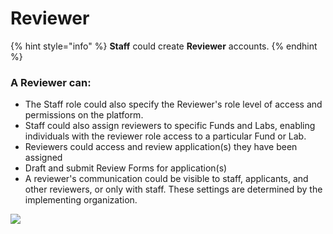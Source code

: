 # Reviewer

{% hint style="info" %}
**Staff** could create **Reviewer** accounts.&#x20;
{% endhint %}

### A **Reviewer** can:

* The Staff role could also specify the Reviewer's role level of access and permissions on the platform.&#x20;
* Staff could also assign reviewers to specific Funds and Labs, enabling individuals with the reviewer role access to a particular Fund or Lab.
* Reviewers could access and review application(s) they have been assigned
* Draft and submit Review Forms for application(s)
* A reviewer's communication could be visible to staff, applicants, and other reviewers, or only with staff. These settings are determined by the implementing organization.

![](<../../.gitbook/assets/Screenshot 2022-05-23 2.03.00 PM.png>)
